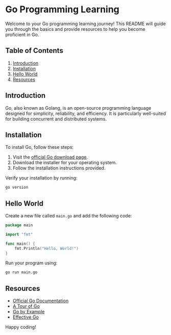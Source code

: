 # Go Programming Learning

Welcome to your Go programming learning journey! This README will guide you through the basics and provide resources to help you become proficient in Go.

## Table of Contents
1. [Introduction](#introduction)
2. [Installation](#installation)
3. [Hello World](#hello-world)
4. [Resources](#resources)

## Introduction
Go, also known as Golang, is an open-source programming language designed for simplicity, reliability, and efficiency. It is particularly well-suited for building concurrent and distributed systems.

## Installation
To install Go, follow these steps:

1. Visit the [official Go download page](https://golang.org/dl/).
2. Download the installer for your operating system.
3. Follow the installation instructions provided.

Verify your installation by running:
```sh
go version
```

## Hello World
Create a new file called `main.go` and add the following code:
```go
package main

import "fmt"

func main() {
    fmt.Println("Hello, World!")
}
```

Run your program using:
```sh
go run main.go
```

## Resources
- [Official Go Documentation](https://golang.org/doc/)
- [A Tour of Go](https://tour.golang.org/)
- [Go by Example](https://gobyexample.com/)
- [Effective Go](https://golang.org/doc/effective_go.html)

Happy coding!
